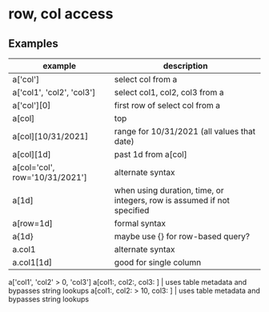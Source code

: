 # row, col access

## Examples
   
   example | description
   --- | ---
   a['col']              | select col from a
   a['col1', 'col2', 'col3'] | select col1, col2, col3 from a
   a['col'][0]           | first row of select col from a
   a[col] | top        | top from a[col]
   a[col][10/31/2021]  | range for 10/31/2021 (all values that date)
   a[col][1d]          | past 1d from a[col]
   a[col='col', row='10/31/2021']  | alternate syntax
   a[1d]               | when using duration, time, or integers, row is assumed if not specified
   a[row=1d]           | formal syntax
   a{1d}               | maybe use {} for row-based query?
   a.col1              | alternate syntax
   a.col1[1d]          | good for single column
   a['col1', 'col2' > 0, 'col3']
   a[col1:, col2:, col3: ]  | uses table metadata and bypasses string lookups
   a[col1:, col2: > 10, col3: ]  | uses table metadata and bypasses string lookups


